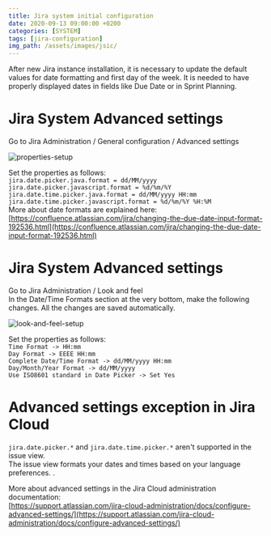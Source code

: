```yaml
---
title: Jira system initial configuration
date: 2020-09-13 09:00:00 +0200
categories: [SYSTEM]
tags: [jira-configuration]
img_path: /assets/images/jsic/
---
```

After new Jira instance installation, it is necessary to update the default values for date formatting and first day of the week. It is needed to have properly displayed dates in fields like Due Date or in Sprint Planning.  

# Jira System Advanced settings  
Go to Jira Administration / General configuration / Advanced settings  

![properties-setup](jsic01.png)  

Set the properties as follows:  
`jira.date.picker.java.format = dd/MM/yyyy`  
`jira.date.picker.javascript.format = %d/%m/%Y`  
`jira.date.time.picker.java.format = dd/MM/yyyy HH:mm`  
`jira.date.time.picker.javascript.format = %d/%m/%Y %H:%M`  
More about date formats are explained here:  
[https://confluence.atlassian.com/jira/changing-the-due-date-input-format-192536.html](https://confluence.atlassian.com/jira/changing-the-due-date-input-format-192536.html)

# Jira System Advanced settings  
Go to Jira Administration / Look and feel  
In the Date/Time Formats section at the very bottom, make the following changes. All the changes are saved automatically.  

![look-and-feel-setup](jsic02.png)  

Set the properties as follows:  
`Time Format -> HH:mm`  
`Day Format -> EEEE HH:mm`  
`Complete Date/Time Format -> dd/MM/yyyy HH:mm`  
`Day/Month/Year Format -> dd/MM/yyyy`  
`Use ISO8601 standard in Date Picker -> Set Yes`

# Advanced settings exception in Jira Cloud  
`jira.date.picker.*` and `jira.date.time.picker.*` aren't supported in the issue view.  
The issue view formats your dates and times based on your language preferences. .  

More about advanced settings in the Jira Cloud administration documentation:  
[https://support.atlassian.com/jira-cloud-administration/docs/configure-advanced-settings/](https://support.atlassian.com/jira-cloud-administration/docs/configure-advanced-settings/)  